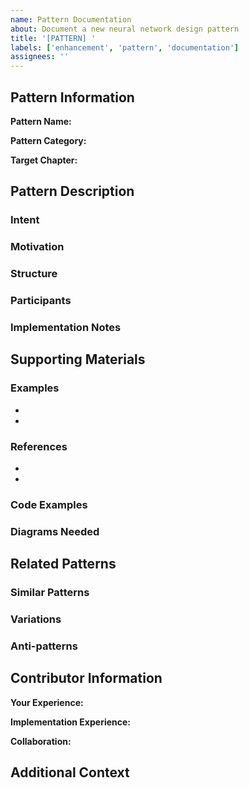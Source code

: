 ```yaml
---
name: Pattern Documentation
about: Document a new neural network design pattern
title: '[PATTERN] '
labels: ['enhancement', 'pattern', 'documentation']
assignees: ''
---
```


## Pattern Information

**Pattern Name:**
<!-- e.g., "Residual Bridge", "Attention Fusion", etc. -->

**Pattern Category:**
<!-- Creational, Structural, Behavioral, etc. -->

**Target Chapter:**
<!-- Which chapter should this pattern be added to? -->

## Pattern Description

### Intent
<!-- What problem does this pattern solve? (1-2 sentences) -->

### Motivation
<!-- Detailed explanation of why this pattern is needed -->

### Structure
<!-- Describe the components and their relationships -->

### Participants
<!-- Key components/modules involved -->

### Implementation Notes
<!-- Any important implementation details -->

## Supporting Materials

### Examples
<!-- List any real-world examples or implementations -->

-
-

### References
<!-- Academic papers or other sources -->

-
- 

### Code Examples
<!-- Do you have code snippets to include? -->
<!-- Please specify framework (PyTorch, TensorFlow, etc.) -->

### Diagrams Needed
<!-- What diagrams would help explain this pattern? -->

## Related Patterns

### Similar Patterns
<!-- Any existing patterns this relates to -->

### Variations
<!-- Any common variations of this pattern -->

### Anti-patterns
<!-- What should be avoided when using this pattern -->

## Contributor Information

**Your Experience:**
<!-- Your background with this pattern -->

**Implementation Experience:**
<!-- Have you implemented this pattern? Where? -->

**Collaboration:**
<!-- Are you willing to help write this up? -->

## Additional Context
<!-- Any other helpful information -->